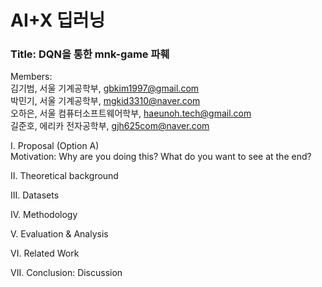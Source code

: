 # AI+X 딥러닝
### Title: DQN을 통한 mnk-game 파훼

Members:     
김기범, 서울 기계공학부, gbkim1997@gmail.com    
박민기, 서울 기계공학부, mgkid3310@naver.com    
오하은, 서울 컴퓨터소프트웨어학부, haeunoh.tech@gmail.com     
길준호, 에리카 전자공학부, gjh625com@naver.com 
 
Ⅰ. Proposal (Option A)        
    Motivation: Why are you doing this?
    What do you want to see at the end?    

II. Theoretical background    

III. Datasets     

IV. Methodology     

V. Evaluation & Analysis      

VI. Related Work    

VII. Conclusion: Discussion    

